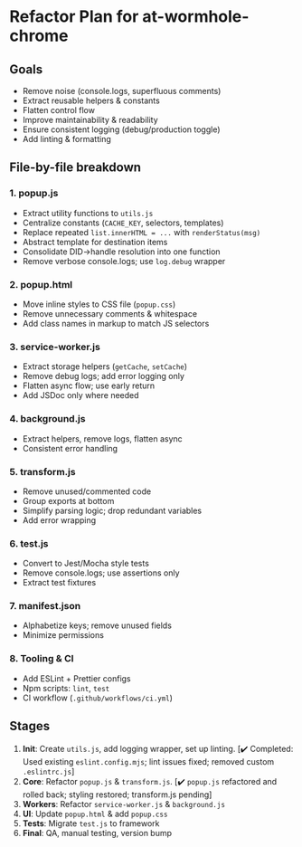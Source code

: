 # Refactor Plan for at-wormhole-chrome

## Goals

- Remove noise (console.logs, superfluous comments)
- Extract reusable helpers & constants
- Flatten control flow
- Improve maintainability & readability
- Ensure consistent logging (debug/production toggle)
- Add linting & formatting

## File-by-file breakdown

### 1. popup.js

- Extract utility functions to `utils.js`
- Centralize constants (`CACHE_KEY`, selectors, templates)
- Replace repeated `list.innerHTML = ...` with `renderStatus(msg)`
- Abstract template for destination items
- Consolidate DID→handle resolution into one function
- Remove verbose console.logs; use `log.debug` wrapper

### 2. popup.html

- Move inline styles to CSS file (`popup.css`)
- Remove unnecessary comments & whitespace
- Add class names in markup to match JS selectors

### 3. service-worker.js

- Extract storage helpers (`getCache`, `setCache`)
- Remove debug logs; add error logging only
- Flatten async flow; use early return
- Add JSDoc only where needed

### 4. background.js

- Extract helpers, remove logs, flatten async
- Consistent error handling

### 5. transform.js

- Remove unused/commented code
- Group exports at bottom
- Simplify parsing logic; drop redundant variables
- Add error wrapping

### 6. test.js

- Convert to Jest/Mocha style tests
- Remove console.logs; use assertions only
- Extract test fixtures

### 7. manifest.json

- Alphabetize keys; remove unused fields
- Minimize permissions

### 8. Tooling & CI

- Add ESLint + Prettier configs
- Npm scripts: `lint`, `test`
- CI workflow (`.github/workflows/ci.yml`)

## Stages

1. **Init**: Create `utils.js`, add logging wrapper, set up linting. [✔️ Completed: Used existing `eslint.config.mjs`; lint issues fixed; removed custom `.eslintrc.js`]
2. **Core**: Refactor `popup.js` & `transform.js`. [✔️ `popup.js` refactored and rolled back; styling restored; transform.js pending]
3. **Workers**: Refactor `service-worker.js` & `background.js`
4. **UI**: Update `popup.html` & add `popup.css`
5. **Tests**: Migrate `test.js` to framework
6. **Final**: QA, manual testing, version bump

